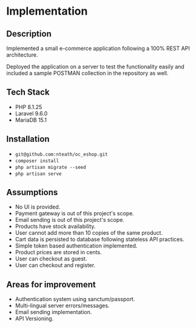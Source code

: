 # Implementation

## Description
Implemented a small e-commerce application following a 100% REST API architecture.

Deployed the application on a server to test the functionality easily and
included a sample POSTMAN collection in the repository as well.

## Tech Stack
- PHP 8.1.25
- Laravel 9.6.0
- MariaDB 15.1


## Installation
- `git@github.com:nteath/oc_eshop.git`
- `composer install`
- `php artisan migrate --seed`
- `php artisan serve`

## Assumptions
- No UI is provided.
- Payment gateway is out of this project's scope.
- Email sending is out of this project's scope.
- Products have stock availability.
- User cannot add more than 10 copies of the same product.
- Cart data is persisted to database following stateless API practices.
- Simple token based authentication implemented.
- Product prices are stored in cents.
- User can checkout as guest.
- User can checkout and register.

## Areas for improvement
- Authentication system using sanctum/passport.
- Multi-lingual server errors/messages.
- Email sending implementation.
- API Versioning.

